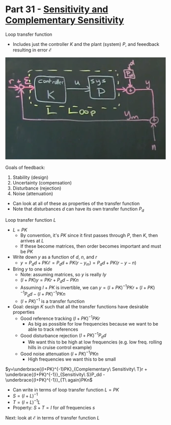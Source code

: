 # Part 31 - [Sensitivity and Complementary Sensitivity](https://www.youtube.com/watch?v=hTu36q5yx20&list=PLMrJAkhIeNNR20Mz-VpzgfQs5zrYi085m&index=31)

Loop transfer function
- Includes just the controller $K$ and the plant (system) $P$, and feeedback resulting in error $\mathcal{E}$

![](images/2021-08-29-13-20-07.png)

Goals of feedback:
1. Stability (design)
1. Uncertainty (compensation)
1. Disturbance (rejection)
1. Noise (attenuation)
- Can look at all of these as properties of the transfer function
- Note that disturbances $d$ can have its own transfer function $P_d$

Loop transfer function $L$
- $L=PK$
  - By convention, it's $PK$ since it first passes through $P$, then $K$, then arrives at $L$
  - If these become matrices, then order becomes important and must be $PK$
- Write down $y$ as a function of $d$, $n$, and $r$
  - $y=P_dd+PK\mathcal{E}=P_dd+PK(r-y_m)=P_dd+PK(r-y-n)$
- Bring $y$ to one side
  - Note: assuming matrices, so $y$ is really $Iy$
  - $(I+PK)y=PKr+P_dd-PKn$
  - Assuming $I+PK$ is invertible, we can $y=(I+PK)^{-1}PKr + (I+PK)^{-1}P_dd - (I+PK)^{-1}PKn$
  - $(I+PK)^{-1}$ is a transfer function
- Goal: design $K$ such that all the transfer functions have desirable properties
  - Good reference tracking $(I+PK)^{-1}PKr$
    - As big as possible for low frequencies because we want to be able to track references
  - Good disturbance rejection $(I+PK)^{-1}P_dd$
    - We want this to be high at low frequencies (e.g. low freq. rolling hills in cruise control example)
  - Good noise attenuation $(I+PK)^{-1}PKn$
    - High frequencies we want this to be small

$y=\underbrace{(I+PK)^{-1}PK}_{Complementary\ Sensitivity\ T}r + \underbrace{(I+PK)^{-1}}_{Sensitivity\ S}P_dd - \underbrace{(I+PK)^{-1}}_{T\ again}PKn$
- Can write in terms of loop transfer function $L=PK$
- $S=(I+L)^{-1}$
- $T=(I+L)^{-1}L$
- Property: $S+T=I$ for _all_ frequencies $s$

Next: look at $\mathcal{E}$ in terms of transfer function $L$
